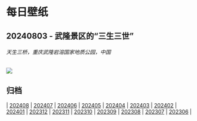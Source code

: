 # 每日壁纸

## 20240803 - 武隆景区的“三生三世”

###### 天生三桥，重庆武隆岩溶国家地质公园，中国

![](https://www.bing.com/th?id=OHR.WulongKarst_ZH-CN9386528384_UHD.jpg)

## 归档

| [202408](/202408/README.md)
| [202407](/202407/README.md)
| [202406](/202406/README.md)
| [202405](/202405/README.md)
| [202404](/202404/README.md)
| [202403](/202403/README.md)
| [202402](/202402/README.md)
| [202401](/202401/README.md)
| [202312](/202312/README.md)
| [202311](/202311/README.md)
| [202310](/202310/README.md)
| [202309](/202309/README.md)
| [202308](/202308/README.md)
| [202307](/202307/README.md)
| [202306](/202306/README.md)
|